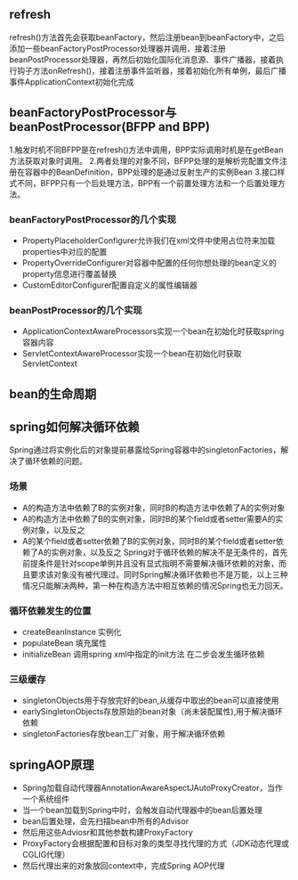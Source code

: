 ## refresh
refresh()方法首先会获取beanFactory，然后注册bean到beanFactory中，之后添加一些beanFactoryPostProcessor处理器并调用，接着注册beanPostProcessor处理器，再然后初始化国际化消息源、事件广播器，接着执行钩子方法onRefresh()，接着注册事件监听器，接着初始化所有单例，最后广播事件ApplicationContext初始化完成

## beanFactoryPostProcessor与beanPostProcessor(BFPP and BPP)
1.触发时机不同BFPP是在refresh()方法中调用，BPP实际调用时机是在getBean方法获取对象时调用。
2.两者处理的对象不同，BFPP处理的是解析完配置文件注册在容器中的BeanDefinition，BPP处理的是通过反射生产的实例Bean
3.接口样式不同，BFPP只有一个后处理方法，BPP有一个前置处理方法和一个后置处理方法。
### beanFactoryPostProcessor的几个实现
- PropertyPlaceholderConfigurer允许我们在xml文件中使用占位符来加载properties中对应的配置
- PropertyOverrideConfigurer对容器中配置的任何你想处理的bean定义的property信息进行覆盖替换
- CustomEditorConfigurer配置自定义的属性编辑器
### beanPostProcessor的几个实现
- ApplicationContextAwareProcessors实现一个bean在初始化时获取spring容器内容
- ServletContextAwareProcessor实现一个bean在初始化时获取ServletContext
## bean的生命周期

## spring如何解决循环依赖
Spring通过将实例化后的对象提前暴露给Spring容器中的singletonFactories，解决了循环依赖的问题。
### 场景
- A的构造方法中依赖了B的实例对象，同时B的构造方法中依赖了A的实例对象
- A的构造方法中依赖了B的实例对象，同时B的某个field或者setter需要A的实例对象，以及反之
- A的某个field或者setter依赖了B的实例对象，同时B的某个field或者setter依赖了A的实例对象，以及反之
Spring对于循环依赖的解决不是无条件的，首先前提条件是针对scope单例并且没有显式指明不需要解决循环依赖的对象，而且要求该对象没有被代理过。同时Spring解决循环依赖也不是万能，以上三种情况只能解决两种，第一种在构造方法中相互依赖的情况Spring也无力回天。

### 循环依赖发生的位置
- createBeanInstance 实例化
- populateBean 填充属性
- initializeBean 调用spring xml中指定的init方法
在二步会发生循环依赖

### 三级缓存
- singletonObjects用于存放完好的bean,从缓存中取出的bean可以直接使用
- earlySingletonObjects存放原始的bean对象（尚未装配属性),用于解决循环依赖 
- singletonFactories存放bean工厂对象，用于解决循环依赖 

## springAOP原理
- Spring加载自动代理器AnnotationAwareAspectJAutoProxyCreator，当作一个系统组件
- 当一个bean加载到Spring中时，会触发自动代理器中的bean后置处理
- bean后置处理，会先扫描bean中所有的Advisor
- 然后用这些Adviosr和其他参数构建ProxyFactory
- ProxyFactory会根据配置和目标对象的类型寻找代理的方式（JDK动态代理或CGLIG代理）
- 然后代理出来的对象放回context中，完成Spring AOP代理